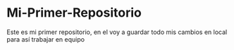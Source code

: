 # Mi-Primer-Repositorio
Este es mi primer repositorio, en el voy a guardar todo mis cambios en local para así trabajar en equipo 
